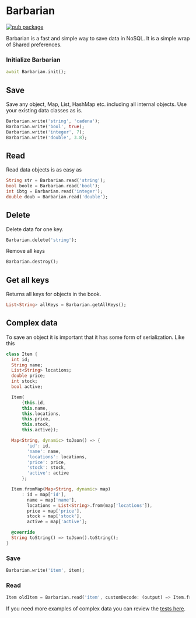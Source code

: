 # Barbarian

[![pub package](https://img.shields.io/pub/v/barbarian.svg)](https://pub.dartlang.org/packages/barbarian)

Barbarian is a fast and simple way to save data in NoSQL. It is a simple wrap of Shared preferences.

### Initialize Barbarian

```dart
await Barbarian.init();
```

## Save
Save any object, Map, List, HashMap etc. including all internal objects. Use your existing data classes as is.

```dart
Barbarian.write('string', 'cadena');
Barbarian.write('bool', true);
Barbarian.write('integer', 7);
Barbarian.write('double', 3.8);
```

## Read
Read data objects is as easy as

```dart
String str = Barbarian.read('string');
bool boole = Barbarian.read('bool');
int ibtg = Barbarian.read('integer');
double doub = Barbarian.read('double');
```

## Delete
Delete data for one key.

```dart
Barbarian.delete('string');
```
Remove all keys

```dart
Barbarian.destroy();
```

## Get all keys
Returns all keys for objects in the book.

```dart
List<String> allKeys = Barbarian.getAllKeys();
```

## Complex data
To save an object it is important that it has some form of serialization. Like this

```dart
class Item {
  int id;
  String name;
  List<String> locations;
  double price;
  int stock;
  bool active;

  Item(
      {this.id,
      this.name,
      this.locations,
      this.price,
      this.stock,
      this.active});

  Map<String, dynamic> toJson() => {
        'id': id,
        'name': name,
        'locations': locations,
        'price': price,
        'stock': stock,
        'active': active
      };

  Item.fromMap(Map<String, dynamic> map)
      : id = map['id'],
        name = map['name'],
        locations = List<String>.from(map['locations']),
        price = map['price'],
        stock = map['stock'],
        active = map['active'];

  @override
  String toString() => toJson().toString();
}
```

### Save

```dart
Barbarian.write('item', item);
```

### Read

```dart
Item oldItem = Barbarian.read('item', customDecode: (output) => Item.fromMap(output));
```

If you need more examples of complex data you can review the [tests here](https://github.com/briansalvattore/barbarian_flutter/blob/master/test/barbarian_test.dart).
